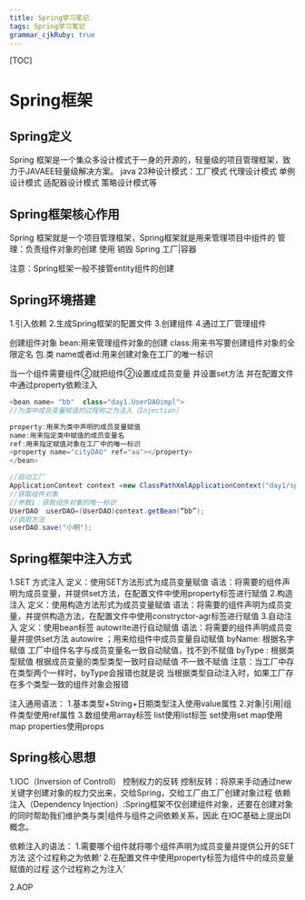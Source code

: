 ```yaml
---
title: Spring学习笔记
tags: Spring学习笔记
grammar_cjkRuby: true
---
```

[TOC]

# Spring框架
## Spring定义
Spring 框架是一个集众多设计模式于一身的开源的，轻量级的项目管理框架，致力于JAVAEE轻量级解决方案。
java 23种设计模式：工厂模式 代理设计模式 单例设计模式 适配器设计模式 策略设计模式等
## Spring框架核心作用
Spring 框架就是一个项目管理框架，Spring框架就是用来管理项目中组件的
  管理：负责组件对象的创建 使用 销毁
  Spring 工厂|容器
  
  注意：Spring框架一般不接管entity组件的创建
  
  ## Spring环境搭建
  1.引入依赖
  2.生成Spring框架的配置文件
  3.创建组件
  4.通过工厂管理组件

创建组件对象
bean:用来管理组件对象的创建
class:用来书写要创建组件对象的全限定名 包.类
name或者id:用来创建对象在工厂的唯一标识

当一个组件需要组件②就把组件②设置成成员变量 并设置set方法 并在配置文件中通过property依赖注入 
```java
<bean name= "bb"  class="day1.UserDAOimpl">
//为类中成员变量赋值的过程称之为注入（Injection）

property:用来为类中声明的成员变量赋值
name:用来指定类中赋值的成员变量名
ref:用来指定赋值对象在工厂中的唯一标识
<property name="cityDAO" ref="aa"></property>
</bean>

//启动工厂
ApplicationContext context =new ClassPathXmlApplicationContext("day1/spring.xml")
//获取组件对象
//参数1：获取组件对象的唯一标识
UserDAO  userDAO=(UserDAO)context.getBean(“bb”);
//调用方法
userDAO.save("小明");

```

## 	Spring框架中注入方式
1.SET 方式注入
 定义：使用SET方法形式为成员变量赋值
 语法：将需要的组件声明为成员变量，并提供set方法，在配置文件中使用property标签进行赋值
 2.构造注入
 定义：使用构造方法形式为成员变量赋值
 语法：将需要的组件声明为成员变量，并提供构造方法，在配置文件中使用constryctor-agr标签进行赋值
3.自动注入
 定义：使用bean标签 autowrite进行自动赋值
 语法：将需要的组件声明成员变量并提供set方法
autowire ；用来给组件中成员变量自动赋值 
byName: 根据名字赋值 工厂中组件名字与成员变量名一致自动赋值，找不到不赋值
byType : 根据类型赋值 根据成员变量的类型类型一致时自动赋值 不一致不赋值
注意：当工厂中存在类型两个一样时，byType会报错也就是说  当根据类型自动注入时，如果工厂存在多个类型一致的组件对象会报错

注入通用语法：
1.基本类型+String+日期类型注入使用value属性
2.对象|引用|组件类型使用ref属性
3.数组使用array标签 list使用list标签 set使用set map使用map properties使用props

## Spring核心思想
1.IOC（Inversion of Controll） 控制权力的反转
  控制反转：将原来手动通过new关键字创建对象的权力交出来，交给Spring，交给工厂由工厂创建对象过程
  依赖注入（Dependency Injection）:Spring框架不仅创建组件对象，还要在创建对象的同时帮助我们维护类与类|组件与组件之间依赖关系，因此                                                              在IOC基础上提出DI概念。
  
  依赖注入的语法：
  1.需要哪个组件就将哪个组件声明为成员变量并提供公开的SET方法  这个过程称之为依赖‘
  2.在配置文件中使用property标签为组件中的成员变量赋值的过程       这个过程称之为注入’

2.AOP


  